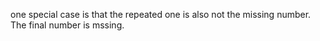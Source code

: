 one special case is that the repeated one is also not the missing number. The final number is mssing.